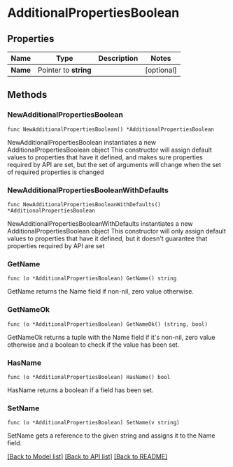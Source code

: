 # AdditionalPropertiesBoolean

## Properties

Name | Type | Description | Notes
------------ | ------------- | ------------- | -------------
**Name** | Pointer to **string** |  | [optional] 

## Methods

### NewAdditionalPropertiesBoolean

`func NewAdditionalPropertiesBoolean() *AdditionalPropertiesBoolean`

NewAdditionalPropertiesBoolean instantiates a new AdditionalPropertiesBoolean object
This constructor will assign default values to properties that have it defined,
and makes sure properties required by API are set, but the set of arguments
will change when the set of required properties is changed

### NewAdditionalPropertiesBooleanWithDefaults

`func NewAdditionalPropertiesBooleanWithDefaults() *AdditionalPropertiesBoolean`

NewAdditionalPropertiesBooleanWithDefaults instantiates a new AdditionalPropertiesBoolean object
This constructor will only assign default values to properties that have it defined,
but it doesn't guarantee that properties required by API are set

### GetName

`func (o *AdditionalPropertiesBoolean) GetName() string`

GetName returns the Name field if non-nil, zero value otherwise.

### GetNameOk

`func (o *AdditionalPropertiesBoolean) GetNameOk() (string, bool)`

GetNameOk returns a tuple with the Name field if it's non-nil, zero value otherwise
and a boolean to check if the value has been set.

### HasName

`func (o *AdditionalPropertiesBoolean) HasName() bool`

HasName returns a boolean if a field has been set.

### SetName

`func (o *AdditionalPropertiesBoolean) SetName(v string)`

SetName gets a reference to the given string and assigns it to the Name field.


[[Back to Model list]](../README.md#documentation-for-models) [[Back to API list]](../README.md#documentation-for-api-endpoints) [[Back to README]](../README.md)


